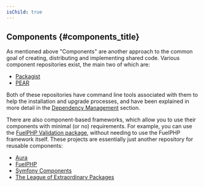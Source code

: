 ```yaml
---
isChild: true
---
```


## Components {#components_title}

As mentioned above "Components" are another approach to the common goal of creating, distributing and implementing shared code. Various 
component repositories exist, the main two of which are:

* [Packagist](/#composer_and_packagist)
* [PEAR](/#pear)

Both of these repositories have command line tools associated with them to help the installation and upgrade processes, and have been 
explained in more detail in the [Dependency Management][dm] section.

There are also component-based frameworks, which allow you to use their components with minimal (or no) requirements. For example, you 
can use the [FuelPHP Validation package][fuelval], without needing to use the FuelPHP framework itself. These projects are essentially 
just another repository for reusable components:

  [dm]: /#dependency_management
  [fuelval]: https://github.com/fuelphp/validation

* [Aura](http://auraphp.github.com/)
* [FuelPHP](https://github.com/fuelphp)
* [Symfony Components](http://symfony.com/doc/current/components/index.html)
* [The League of Extraordinary Packages](http://thephpleague.com/)
